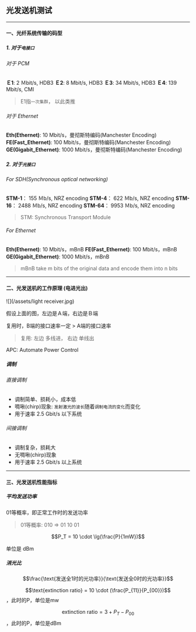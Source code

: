 ## 光发送机测试

___

#### 一、光纤系统传输的码型

##### 1. 对于`电接口`

###### 对于 PCM

**Ｅ1**: 2 Ｍbit/s, HDB3
**Ｅ2**: 8 Mbit/s, HDB3
**Ｅ3**: 34 Mbit/s, HDB3
**Ｅ4**: 139 Mbit/s, CMI

> E1指`一次集群`， 以此类推

###### 对于 Ethernet

**Eth(Ethernet)**: 10 Mbit/s，曼彻斯特编码(Manchester Encoding)
**FE(Fast_Ethernet)**: 100 Mbit/s，曼彻斯特编码(Manchester Encoding)
**GE(Gigabit_Ethernet)**: 1000 Mbit/s，曼彻斯特编码(Manchester Encoding)

##### 2. 对于`光接口`

###### For SDH(Synchronous optical networking)

**STM-1**： 155 Ｍb/s, NRZ encoding
**STM-4**： 622 Ｍb/s, NRZ encoding
**STM-16**： 2488 Ｍb/s, NRZ encoding
**STM-64**： 9953 Ｍb/s, NRZ encoding

> STM: Synchronous Transport Module

###### For Ethernet

**Eth(Ethernet)**: 10 Mbit/s，mBnB
**FE(Fast_Ethernet)**: 100 Mbit/s，mBnB
**GE(Gigabit_Ethernet)**: 1000 Mbit/s，mBnB

> mBnB take m bits of the original data and encode them into n bits

___

#### 二、光发送机的工作原理 (电进光出)

![](/assets/light receiver.jpg)

假设上面的图，左边是Ａ端，右边是Ｂ端

复用时，B端的接口速率一定 > A端的接口速率

> 复用: 左边 多线进， 右边 单线出

APC: Automate Power Control

##### 调制

###### 直接调制

* 调制简单、损耗小，成本低
* 啁啾(chirp)现象: `发射激光的波长`随着`调制电流的变化`而变化
* 用于速率 2.5 Gbit/s 以下系统

###### 间接调制

* 调制复杂，损耗大
* 无啁啾(chirp)现象
* 用于速率 2.5 Gbit/s 以上系统

___

#### 三、光发送机性能指标

##### 平均发送功率

01等概率，即正常工作时的发送功率

> 01等概率: 010 => 01 10 01

$$P_T = 10 \cdot \lg(\frac{P}{1mW})$$

单位是 dBm

##### 消光比

$$\frac{\text{发送全1时的光功率}}{\text{发送全0时的光功率}}$$

$$\text{extinction ratio} = 10 \cdot (\frac{P_{11}}{P_{00}})$$ ，此时的P，单位是mw

$$\text{extinction ratio} = 3 + P_T - P_{00}$$ ，此时的P，单位是dBm